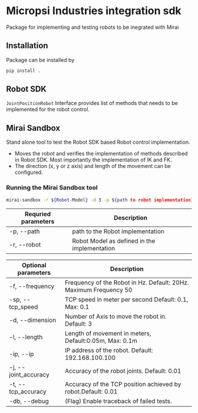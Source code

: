 # Micropsi Industries integration sdk
Package for implementing and testing robots to be inegrated with Mirai

## Installation
Package can be installed by
```bash
pip install .
```
## Robot SDK
```JointPositionRobot``` Interface provides list of methods that needs to be implemented for the 
robot control.


## Mirai Sandbox
Stand alone tool to test the Robot SDK based Robot control implementation.
- Moves the robot and verifies the implementation of methods described in Robot SDK. Most 
importantly the implementation of IK and FK.
- The direction (x, y or z axis) and length of the movement can be configured.

### Running the Mirai Sandbox tool

```sh
mirai-sandbox -r ${Robot-Model} -d 3 -p ${path to robot implementation} -ip="192.168.100.100"
```
  | Requried parameters | Description |
  | ------ | ------ |
  | -p, --path |        path to the Robot implementation |
  | -r, --robot |      Robot Model as defined in the implementation |
  
| Optional parameters | Description |
  | ------ | ------ |
  |  -f, --frequency |  Frequency of the Robot in Hz. Default: 20Hz. Maximum Frequency 50
  |  -sp, --tcp_speed | TCP speed in meter per second Default: 0.1, Max: 0.1
  |  -d, --dimension  | Number of Axis to move the robot in. Default: 3
  |  -l, --length     | Length of movement in meters, Default:0.05m, Max: 0.1m
  |  -ip, --ip        | IP address of the robot. Default: 192.168.100.100
  |  -j, --joint_accuracy |  Accuracy of the robot joints. Default: 0.01
  |  -t, --tcp_accuracy  | Accuracy of the TCP position achieved by robot.Default: 0.01
  |  -db, --debug          | (Flag) Enable traceback of failed tests.
